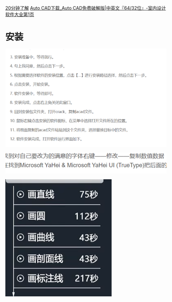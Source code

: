 
[20分钟了解](https://www.bilibili.com/video/BV1Jf4y1Y7eY/?spm_id_from=333.337.search-card.all.click&vd_source=2f6e531d9d833ca7fdcd8c5bb99bd1bb)
[Auto CAD下载\_Auto CAD免费破解版|中英文『64/32位』-室内设计软件大全第1页](https://www.znztool.com/software/rjacad.html)
# 安装

![](assets/截图_20230926131242.png)

![](assets/截图_20231022174514.png)

![](assets/Pasted%20image%2020231112125040.png)